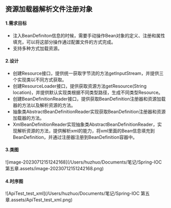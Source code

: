## 资源加载器解析文件注册对象

#### 1.需求目标

- 注入BeanDefiniton信息的时候，需要手动操作Bean对象的定义、注册和属性填充，可以将这部分操作通过配置文件的方式完成。
- 支持多种方式加载资源。

#### 2.设计

- 创建Resource接口，提供统一获取字节流的方法getInputStream，并提供三个实现类以不同方式获取。
- 创建ResourceLoader接口，提供获取资源方法getResource(String location)，并提供默认实现类根据不同类型路径，生成不同类型Resource。
- 创建BeanDefinitionReader接口，提供获取BeanDefinition注册器和资源加载器的方法以及解析资源的方法。
- 抽象类AbstractBeanDefinitionReader实现获取BeanDefinition注册器和资源加载器的方法。
- XmlBeanDefinitionReader实现抽象类AbstractBeanDefinitionReader，实现解析资源的方法，提供解析xml的能力，将xml里面的Bean信息填充到BeanDefinition，并通过注册器注册到BeanDefinition容器中。

#### 3.类图

![image-20230712151242168](/Users/huzhuo/Documents/笔记/Spring-IOC 第五章.assets/image-20230712151242168.png)

#### 4.时序图

![ApiTest_test_xml](/Users/huzhuo/Documents/笔记/Spring-IOC 第五章.assets/ApiTest_test_xml.png)

